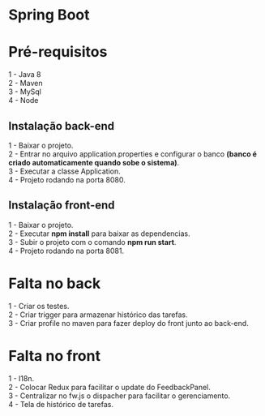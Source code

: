 # Spring Boot
<h1>Pré-requisitos</h1>
1 - Java 8</br>
2 - Maven</br>
3 - MySql</br>
4 - Node</br>

<h2>Instalação back-end</h2>
1 - Baixar o projeto.</br>
2 - Entrar no arquivo application.properties e configurar o banco <b>(banco é criado automaticamente quando sobe o sistema)</b>.</br>
3 - Executar a classe Application.</br>
4 - Projeto rodando na porta 8080.</br>

<h2>Instalação front-end</h2>
1 - Baixar o projeto.</br>
2 - Executar <b>npm install</b> para baixar as dependencias.</br>
3 - Subir o projeto com o comando <b>npm run start</b>.</br>
4 - Projeto rodando na porta 8081.</br>

<h1>Falta no back </h1>
1 - Criar os testes.</br>
2 - Criar trigger para armazenar histórico das tarefas.</br>
3 - Criar profile no maven para fazer deploy do front junto ao back-end.</br>

<h1>Falta no front </h1>
1 - I18n.</br>
2 - Colocar Redux para facilitar o update do FeedbackPanel.</br>
3 - Centralizar no fw.js o dispacher para facilitar o gerenciamento.</br>
4 - Tela de histórico de tarefas.</br>
